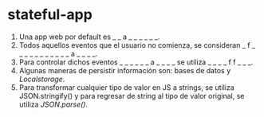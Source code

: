 # stateful-app

1. Una app web por default es _ _ a _ _ _ _ _ _.
2. Todos aquellos eventos que el usuario no comienza, se consideran _ f _ _ _ _ _   _ _ _ _ _ _ a _ _ _ _.
3. Para controlar dichos eventos _ _ _ _ _ _ a _ _ _ _ se utiliza _ _ _ _ f f _ _ _.
4. Algunas maneras de persistir información son: bases de datos y _Localstorage_.
5. Para transformar cualquier tipo de valor en JS a strings, se utiliza JSON.stringify() y para regresar de string al tipo de valor original, se utiliza _JSON.parse()_.
